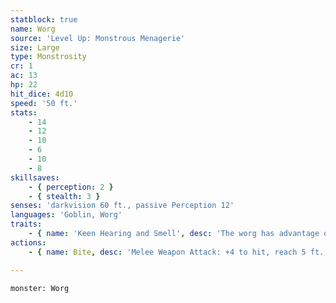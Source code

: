 ```yaml
---
statblock: true
name: Worg
source: 'Level Up: Monstrous Menagerie'
size: Large
type: Monstrosity
cr: 1
ac: 13
hp: 22
hit_dice: 4d10
speed: '50 ft.'
stats:
    - 14
    - 12
    - 10
    - 6
    - 10
    - 8
skillsaves:
    - { perception: 2 }
    - { stealth: 3 }
senses: 'darkvision 60 ft., passive Perception 12'
languages: 'Goblin, Worg'
traits:
    - { name: 'Keen Hearing and Smell', desc: 'The worg has advantage on Perception checks that rely on hearing and smell.' }
actions:
    - { name: Bite, desc: 'Melee Weapon Attack: +4 to hit, reach 5 ft., one target. Hit: 9 (2d6+2) piercing damage. If the target is a creature, it makes a DC 13 Strength saving throw, falling prone on a failure.' }

---
```

```statblock
monster: Worg
```
